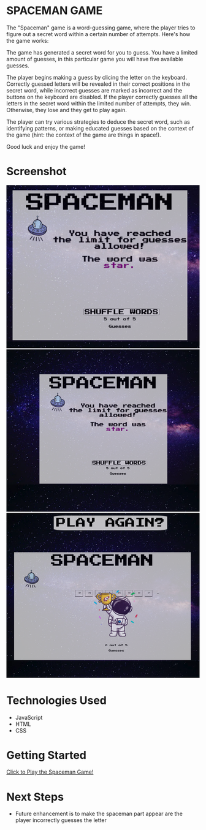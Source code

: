 # SPACEMAN GAME

The "Spaceman" game is a word-guessing game, where the player tries to figure out a secret word within a certain number of attempts. Here's how the game works:

The game has generated a secret word for you to guess. You have a limited amount of guesses, in this particular game you will have five available guesses.

The player begins making a guess by clicing the letter on the keyboard.
Correctly guessed letters will be revealed in their correct positions in the secret word, while incorrect guesses are marked as incorrect and the buttons on the keyboard are disabled.
If the player correctly guesses all the letters in the secret word within the limited number of attempts, they win. Otherwise, they lose and they get to play again.

The player can try various strategies to deduce the secret word, such as identifying patterns, or making educated guesses based on the context of the game (hint: the context of the game are things in space!).

Good luck and enjoy the game!

# Screenshot

<img src="imgs/screenshot-guess-letter.png">
<img src="imgs/screenshot-incorrect.png">
<img src="imgs/screenshot-win.png">

# Technologies Used

- JavaScript
- HTML
- CSS


# Getting Started

[Click to Play the Spaceman Game!](https://aydagonzalez15.github.io/Spaceman-Game/)

# Next Steps

- Future enhancement is to make the spaceman part appear are the player incorrectly guesses the letter
